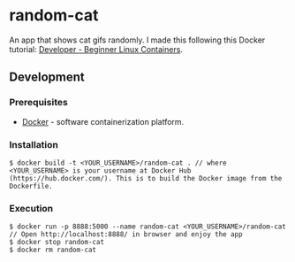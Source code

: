 # random-cat
An app that shows cat gifs randomly. I made this following this Docker tutorial: [Developer - Beginner Linux Containers](http://training.docker.com/category/self-paced-online).

## Development
### Prerequisites
- [Docker](https://www.docker.com/products/overview) - software containerization platform.

### Installation
```
$ docker build -t <YOUR_USERNAME>/random-cat . // where <YOUR_USERNAME> is your username at Docker Hub (https://hub.docker.com/). This is to build the Docker image from the Dockerfile.
```

### Execution
```
$ docker run -p 8888:5000 --name random-cat <YOUR_USERNAME>/random-cat // Open http://localhost:8888/ in browser and enjoy the app
$ docker stop random-cat
$ docker rm random-cat
```

